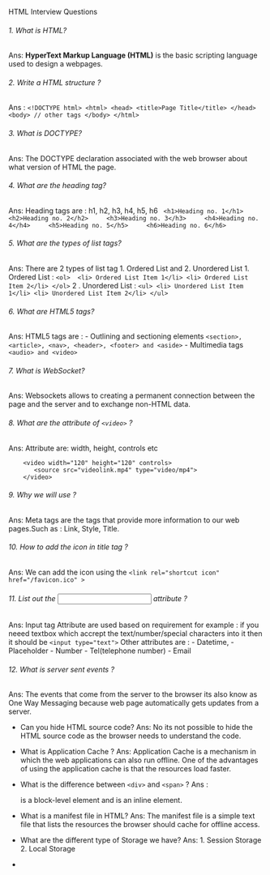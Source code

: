 HTML Interview Questions

###### 1. What is HTML?
 Ans:  **HyperText Markup Language (HTML)** is the basic scripting language used to design a webpages.
 
 ###### 2. Write a HTML structure ?
 Ans : ```<!DOCTYPE html>
        <html>
          <head>
            <title>Page Title</title>
          </head>
          <body>
            // other tags
          </body>
        </html>```
        
 ###### 3. What is DOCTYPE?
 Ans: The DOCTYPE declaration associated with the web browser about what version of HTML the page.
 
 ###### 4. What are the heading tag?
 Ans: Heading tags are : h1, h2, h3, h4, h5, h6
         ``` <h1>Heading no. 1</h1>    
          <h2>Heading no. 2</h2>    
          <h3>Heading no. 3</h3>    
          <h4>Heading no. 4</h4>    
          <h5>Heading no. 5</h5>    
          <h6>Heading no. 6</h6>```
          
###### 5. What are the types of list tags?
Ans: There are 2 types of list tag 
      1. Ordered List  and 2. Unordered List
      1.  Ordered List :
     ``` <ol> 
        <li> Ordered List Item 1</li>
        <li> Ordered List Item 2</li>
      </ol>
     ```
      2 . Unordered List :
      ```
        <ul>
          <li> Unordered List Item 1</li>
          <li> Unordered List Item 2</li>
        </ul>
      ```
###### 6. What are HTML5 tags?
Ans: HTML5 tags are : 
     - Outlining and sectioning elements
        ``` <section>, <article>, <nav>, <header>, <footer> and <aside> ```
     - Multimedia tags
         ```  <audio> and <video> ```
         
###### 7. What is WebSocket?
Ans:   Websockets allows to creating a permanent connection between the page and the server and to exchange non-HTML data.

###### 8. What are the attribute of ```<video>``` ?
Ans: Attribute are: width, height, controls etc
 
 ``` 
     <video width="120" height="120" controls>
        <source src="videolink.mp4" type="video/mp4">
     </video>
```

###### 9. Why we will use <meta> ?
Ans: Meta tags are the tags that provide more information to our web pages.Such as : Link, Style, Title.

###### 10. How to add the icon in title tag ?
Ans: We can add the icon using the ```<link rel="shortcut icon" href="/favicon.ico" >```

###### 11. List out the <input> attribute ?
Ans: Input tag Attribute are used based on requirement for example : if you neeed textbox which accrept the text/number/special characters into it then it should be ```<input type="text">``` Other attributes are :
                            - Datetime,
                            - Placeholder
                            - Number
                            - Tel(telephone number)
                            - Email
                            
###### 12. What is server sent events ?
Ans:  The events that come from the server to the browser its also know as One Way Messaging because web page automatically gets updates from a server.

-  Can you hide  HTML source code?
Ans:   No its not possible to hide the HTML source code as the browser needs to understand the code.

- What is Application Cache ?
Ans: Application Cache is a mechanism in which the web applications can also run offline. One of the advantages of using the application cache is that the resources load faster.

- What is the difference between `<div>` and `<span>` ?
 Ans :<div> is a block-level element and  <span> is an inline element. 
 
- What is a manifest file in HTML?
Ans: The manifest file is a simple text file that lists the resources the browser should cache for offline access.

- What are the different type of Storage we have?
Ans: 1. Session Storage 2. Local Storage 

-
